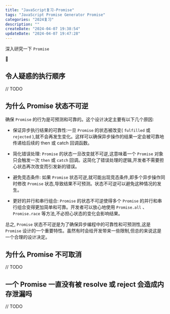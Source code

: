 ```yaml
---
title: "JavaScript复习-Promise"
tags: "JavaScript Promise Generator Promise"
categories: "2024复习"
description: ""
createDate: "2024-04-07 19:38:54"
updateDate: "2024-04-07 19:47:28"
---
```


深入研究一下 `Promise`

🤔

## 令人疑惑的执行顺序

// TODO

## 为什么 Promise 状态不可逆

确保 `Promise` 的行为是可预测和可靠的。这个设计决定主要有以下几个原因:

- 保证异步执行结果的可靠性:一旦 `Promise` 的状态被改变( `fulfilled` 或 `rejected` ),就不会再发生变化。这样可以确保异步操作的结果一定会被可靠地传递给后续的 then 或 catch 回调函数。

- 简化错误处理: `Promise` 的状态一旦改变就不可逆,这意味着一个 `Promise` 对象只会触发一次 `then` 或 `catch` 回调。这简化了错误处理的逻辑,开发者不需要担心状态再次改变而引发新的错误。

- 避免竞态条件: 如果 `Promise` 状态可逆,就可能出现竞态条件,即多个异步操作同时修改 `Promise` 状态,导致结果不可预测。状态不可逆可以避免这种情况的发生。

- 更好的并行和串行组合: `Promise` 的状态不可逆使得多个 `Promise` 的并行和串行组合变得更加简单和可靠。开发者可以放心地使用 `Promise.all` 、 `Promise.race` 等方法,不必担心状态的变化会影响结果。

总之, `Promise` 状态不可逆是为了确保异步编程中的可靠性和可预测性,这是 `Promise` 设计的一个重要特性。虽然有时会给开发带来一些限制,但总的来说这是一个合理的设计决定。

## 为什么 Promise 不可取消

// TODO

## 一个 Promise 一直没有被 resolve 或 reject 会造成内存泄漏吗

// TODO
